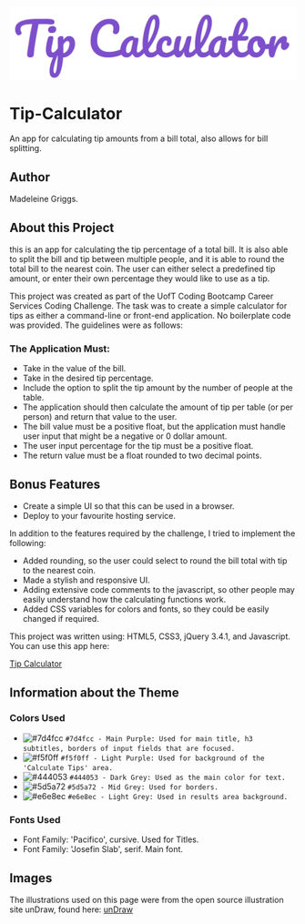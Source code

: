 
![Image of Tip Calculator Logo](assets/images/TipTitle.PNG)

# Tip-Calculator
An app for calculating tip amounts from a bill total, also allows for bill splitting.

## Author
Madeleine Griggs.

## About this Project
this is an app for calculating the tip percentage of a total bill. It is also able to split the bill and tip between multiple people, and it is able to round the total bill to the nearest coin. The user can either select a predefined tip amount, or enter their own percentage they would like to use as a tip.

This project was created as part of the UofT Coding Bootcamp Career Services Coding Challenge. The task was to create a simple calculator for tips as either a command-line or front-end application. No boilerplate code was provided. The guidelines were as follows:

### The Application Must:
  * Take in the value of the bill.
  * Take in the desired tip percentage.
  * Include the option to split the tip amount by the number of people at the table.
  * The application should then calculate the amount of tip per table (or per person) and return that value to the user.
  * The bill value must be a positive float, but the application must handle user input that might be a negative or 0 dollar amount.
  * The user input percentage for the tip must be a positive float.
  * The return value must be a float rounded to two decimal points.

## Bonus Features
  * Create a simple UI so that this can be used in a browser.
  * Deploy to your favourite hosting service.


In addition to the features required by the challenge, I tried to implement the following:

  * Added rounding, so the user could select to round the bill total with tip to the nearest coin.
  * Made a stylish and responsive UI.
  * Adding extensive code comments to the javascript, so other people may easily understand how the calculating functions work.
  * Added CSS variables for colors and fonts, so they could be easily changed if required.


This project was written using: HTML5, CSS3, jQuery 3.4.1, and Javascript.
You can use this app here:

[Tip Calculator](https://typicu.github.io/Tip-Calculator/)



## Information about the Theme

### Colors Used
- ![#7d4fcc](https://placehold.it/15/7d4fcc/000000?text=+) `#7d4fcc - Main Purple: Used for main title, h3 subtitles, borders of input fields that are focused.`
- ![#f5f0ff](https://placehold.it/15/f5f0ff/000000?text=+) `#f5f0ff - Light Purple: Used for background of the 'Calculate Tips' area.`
- ![#444053](https://placehold.it/15/444053/000000?text=+) `#444053 - Dark Grey: Used as the main color for text.`
- ![#5d5a72](https://placehold.it/15/5d5a72/000000?text=+) `#5d5a72 - Mid Grey: Used for borders.`
- ![#e6e8ec](https://placehold.it/15/e6e8ec/000000?text=+) `#e6e8ec - Light Grey: Used in results area background.`

### Fonts Used
- Font Family: 'Pacifico', cursive. Used for Titles.
- Font Family: 'Josefin Slab', serif. Main font.

## Images
The illustrations used on this page were from the open source illustration site unDraw, found here: [unDraw](https://undraw.co/)
